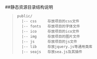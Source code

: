 ##静态资源目录结构说明

>     public/
>	    |-- css		存放项目的css文件
>	    |-- fonts	存放项目的字体文件
>	    |-- ico		存放项目的ico文件
>	    |-- img		存放项目的图片文件
>	    |-- js 		存放项目的js文件
>	    |-- lib		存放jquery.js等通用类库
>	    |-- seajs	存放sea.js及其插件
